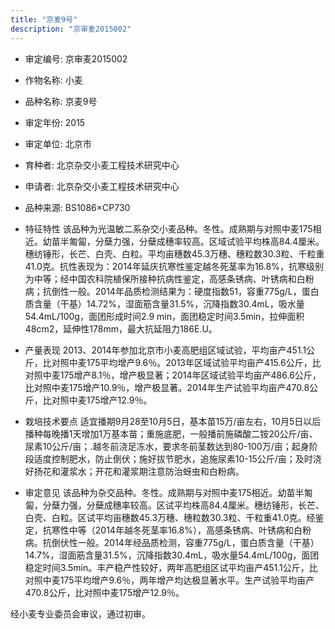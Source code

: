 ```yaml
---
title: "京麦9号"
description: "京审麦2015002"
---
```

* 审定编号:  京审麦2015002

*  作物名称:  小麦

*  品种名称:  京麦9号

*  审定年份:  2015

*  审定单位:  北京市

* 育种者:  北京杂交小麦工程技术研究中心

*  申请者:  北京杂交小麦工程技术研究中心

*  品种来源:  BS1086×CP730

*  特征特性
该品种为光温敏二系杂交小麦品种。冬性。成熟期与对照中麦175相近。幼苗半匍匐，分蘖力强，分蘖成穗率较高。区域试验平均株高84.4厘米。穗纺锤形，长芒、白壳、白粒。平均亩穗数45.3万穗、穗粒数30.3粒、千粒重41.0克。抗性表现为：2014年延庆抗寒性鉴定越冬死茎率为16.8%，抗寒级别为中等；经中国农科院植保所接种抗病性鉴定，高感条锈病、叶锈病和白粉病；抗倒性一般。2014年品质检测结果为：硬度指数51，容重775g/L，蛋白质含量（干基）14.72%，湿面筋含量31.5%，沉降指数30.4mL，吸水量54.4mL/100g，面团形成时间2.9 min，面团稳定时间3.5min，拉伸面积48cm2，延伸性178mm，最大抗延阻力186E.U。

*  产量表现
2013、2014年参加北京市小麦高肥组区域试验，平均亩产451.1公斤，比对照中麦175平均增产9.6％。2013年区域试验平均亩产415.6公斤，比对照中麦175增产8.1％，增产极显著；2014年区域试验平均亩产486.6公斤，比对照中麦175增产10.9％，增产极显著。2014年生产试验平均亩产470.8公斤，比对照中麦175增产12.9％。

*  栽培技术要点
适宜播期9月28至10月5日，基本苗15万/亩左右，10月5日以后播种每晚播1天增加1万基本苗；重施底肥，一般播前施磷酸二铵20公斤/亩、尿素10公斤/亩；.越冬前浇足冻水，要求冬前茎数达到80-100万/亩；起身阶段适度控制肥水，防止倒伏；施好拔节肥水，追施尿素10-15公斤/亩；及时浇好扬花和灌浆水；开花和灌浆期注意防治蚜虫和白粉病。

*  审定意见
该品种为杂交品种。冬性。成熟期与对照中麦175相近。幼苗半匍匐，分蘖力强，分蘖成穗率较高。区试平均株高84.4厘米。穗纺锤形，长芒、白壳、白粒。区试平均亩穗数45.3万穗、穗粒数30.3粒、千粒重41.0克。经鉴定，抗寒性中等（2014年越冬死茎率16.8%），高感条锈病、叶锈病和白粉病。抗倒伏性一般。2014年经品质检测，容重775g/L，蛋白质含量（干基）14.7%，湿面筋含量31.5%，沉降指数30.4mL，吸水量54.4mL/100g，面团稳定时间3.5min。丰产稳产性较好，两年高肥组区试平均亩产451.1公斤，比对照中麦175平均增产9.6％，两年增产均达极显著水平。生产试验平均亩产470.8公斤，比对照中麦175增产12.9％。
经小麦专业委员会审议，通过初审。

